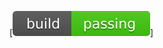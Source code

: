 [![Build Status](https://github.com/jenkinsci/embeddable-build-status-plugin/blob/master/src/doc/flat_unconfigured.svg)]